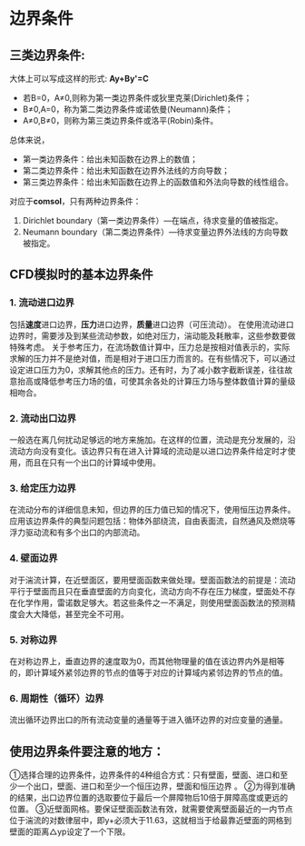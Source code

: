 # 边界条件

## 三类边界条件:

大体上可以写成这样的形式: **Ay+By'=C**

- 若B=0，A≠0,则称为第一类边界条件或狄里克莱(Dirichlet)条件；
- B≠0,A=0，称为第二类边界条件或诺依曼(Neumann)条件；
- A≠0,B≠0，则称为第三类边界条件或洛平(Robin)条件。

总体来说，

- 第一类边界条件：给出未知函数在边界上的数值；
- 第二类边界条件：给出未知函数在边界外法线的方向导数；
- 第三类边界条件：给出未知函数在边界上的函数值和外法向导数的线性组合。

对应于**comsol**，只有两种边界条件：

1. Dirichlet boundary（第一类边界条件）—在端点，待求变量的值被指定。
2. Neumann boundary（第二类边界条件）—待求变量边界外法线的方向导数被指定。


## CFD模拟时的基本边界条件

### 1. 流动进口边界
包括**速度**进口边界，**压力**进口边界，**质量**进口边界（可压流动）。
在使用流动进口边界时，需要涉及到某些流动参数，如绝对压力，湍动能及耗散率，这些参数要做特殊考虑。 关于参考压力，在流场数值计算中，压力总是按相对值表示的，实际求解的压力并不是绝对值，而是相对于进口压力而言的。在有些情况下，可以通过设定进口压力为0，求解其他点的压力。还有时，为了减小数字截断误差，往往故意抬高或降低参考压力场的值，可使其余各处的计算压力场与整体数值计算的量级相吻合。
### 2. 流动出口边界
一般选在离几何扰动足够远的地方来施加。在这样的位置，流动是充分发展的，沿流动方向没有变化。该边界只有在进入计算域的流动是以进口边界条件给定时才使用，而且在只有一个出口的计算域中使用。
### 3. 给定压力边界
在流动分布的详细信息未知，但边界的压力值已知的情况下，使用恒压边界条件。应用该边界条件的典型问题包括：物体外部绕流，自由表面流，自然通风及燃烧等浮力驱动流和有多个出口的内部流动。
### 4. 壁面边界
对于湍流计算，在近壁面区，要用壁面函数来做处理。壁面函数法的前提是：流动平行于壁面而且只在垂直壁面的方向变化，流动方向不存在压力梯度，壁面处不存在化学作用，雷诺数足够大。若这些条件之一不满足，则使用壁面函数法的预测精度会大大降低，甚至完全不可用。
### 5. 对称边界
在对称边界上，垂直边界的速度取为0，而其他物理量的值在该边界内外是相等的，即计算域外紧邻边界的节点的值等于对应的计算域内紧邻边界的节点的值。
### 6. 周期性（循环）边界
流出循环边界出口的所有流动变量的通量等于进入循环边界的对应变量的通量。

## 使用边界条件要注意的地方：
①选择合理的边界条件，边界条件的4种组合方式：只有壁面，壁面、进口和至少一个出口，壁面、进口和至少一个恒压边界，壁面和恒压边界 。
②为得到准确的结果，出口边界位置的选取要位于最后一个屏障物后10倍于屏障高度或更远的位置。
③近壁面网格。要保证壁面函数法有效，就需要使离壁面最近的一内节点位于湍流的对数律层中，即y+必须大于11.63，这就相当于给最靠近壁面的网格到壁面的距离△yp设定了一个下限。

